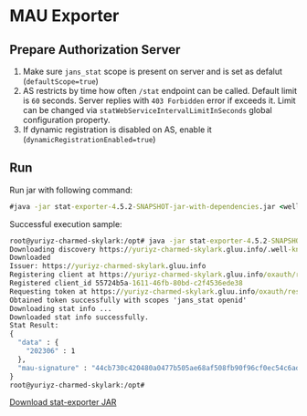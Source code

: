# MAU Exporter

## Prepare Authorization Server

1. Make sure `jans_stat` scope is present on server and is set as defalut (`defaultScope=true`)
2. AS restricts by time how often `/stat` endpoint can be called. Default limit is `60` seconds. Server replies with `403 Forbidden` error if exceeds it.
   Limit can be changed via `statWebServiceIntervalLimitInSeconds` global configuration property. 
3. If dynamic registration is disabled on AS, enable it (`dynamicRegistrationEnabled=true`)

## Run

Run jar with following command:
```cmd
#java -jar stat-exporter-4.5.2-SNAPSHOT-jar-with-dependencies.jar <well known endpoint of AS>
```

Successful execution sample:
```cmd
root@yuriyz-charmed-skylark:/opt# java -jar stat-exporter-4.5.2-SNAPSHOT-jar-with-dependencies.jar https://yuriyz-charmed-skylark.gluu.info/.well-known/openid-configuration
Downloading discovery https://yuriyz-charmed-skylark.gluu.info/.well-known/openid-configuration
Downloaded
Issuer: https://yuriyz-charmed-skylark.gluu.info
Registering client at https://yuriyz-charmed-skylark.gluu.info/oxauth/restv1/register
Registered client_id 55724b5a-1611-46fb-80bd-c2f4536ede38
Requesting token at https://yuriyz-charmed-skylark.gluu.info/oxauth/restv1/token with client_id: 55724b5a-1611-46fb-80bd-c2f4536ede38
Obtained token successfully with scopes 'jans_stat openid'
Downloading stat info ...
Downloaded stat info successfully.
Stat Result:
{
  "data" : {
    "202306" : 1
  },
  "mau-signature" : "44cb730c420480a0477b505ae68af508fb90f96cf0ec54c6ad16949dd427f13a"
}
root@yuriyz-charmed-skylark:/opt#
```

[Download stat-exporter JAR](https://jenkins.gluu.org/maven/org/gluu/stat-exporter/4.5.2-SNAPSHOT/stat-exporter-4.5.2-SNAPSHOT-jar-with-dependencies.jar)
